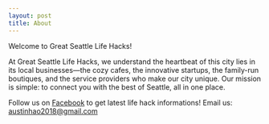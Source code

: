 ```yaml
---
layout: post
title: About
---
```


Welcome to Great Seattle Life Hacks!

At Great Seattle Life Hacks, we understand the heartbeat of this city lies in its local businesses—the cozy cafes, the innovative startups, the family-run boutiques, and the service providers who make our city unique. Our mission is simple: to connect you with the best of Seattle, all in one place.

Follow us on [Facebook](https://www.facebook.com/profile.php?id=61551909728667) to get latest life hack informations!
Email us: austinhao2018@gmail.com
